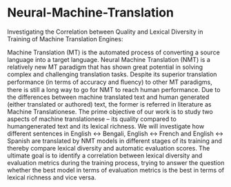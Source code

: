 # Neural-Machine-Translation
Investigating the Correlation between Quality and Lexical Diversity in Training of Machine Translation Engines:

Machine Translation (MT) is the automated process of converting a source language into a target language. Neural Machine Translation (NMT) is a relatively new MT paradigm that has shown great potential in solving complex and challenging translation tasks. Despite its superior translation performance (in terms of accuracy and ﬂuency) to other MT paradigms, there is still a long way to go for NMT to reach human performance. Due to the differences between machine translated text and human generated (either translated or authored) text, the former is referred in literature as Machine Translationese. The prime objective of our work is to study two aspects of machine translationese – its quality compared to humangenerated text and its lexical richness. We will investigate how different sentences in English ↔ Bengali, English ↔ French and English ↔ Spanish are translated by NMT models in different stages of its training and thereby compare lexical diversity and automatic evaluation scores. The ultimate goal is to identify a correlation between lexical diversity and evaluation metrics during the training process, trying to answer the question whether the best model in terms of evaluation metrics is the best in terms of lexical richness and vice versa.
